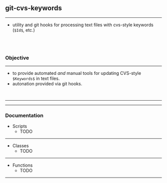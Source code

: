 ## git-cvs-keywords 
---

  - utility and git hooks for processing text files with cvs-style keywords (`$Id$`, etc.)


<br/>
<br/>

### Objective
---
  + to provide automated _and_ manual tools for updating CVS-style `$Keywords$` in text files.
  + autonation provided via git hooks.


<br/>


---

---
### Documentation


  + Scripts 
    - TODO
----

  + Classes 
    - TODO
----


  + Functions
    - TODO
-----

